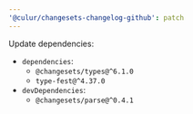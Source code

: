 ```yaml
---
'@culur/changesets-changelog-github': patch
---
```


Update dependencies:

- `dependencies`:
  - `@changesets/types@^6.1.0`
  - `type-fest@^4.37.0`
- `devDependencies`:
  - `@changesets/parse@^0.4.1`
